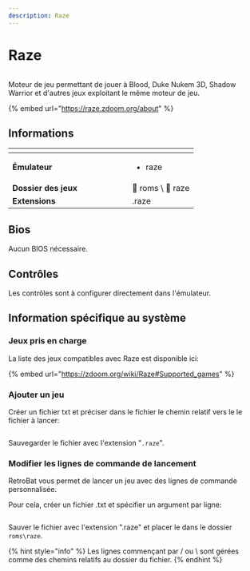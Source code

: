 ```yaml
---
description: Raze
---
```


# Raze

<div align="left">

<figure><img src="https://raw.githubusercontent.com/fabricecaruso/es-theme-carbon/421cec038116fe7b6711fa35683470884a28ed55/art/logos/raze.svg" alt=""><figcaption></figcaption></figure>

</div>

Moteur de jeu permettant de jouer à Blood, Duke Nukem 3D, Shadow Warrior et d'autres jeux exploitant le même moteur de jeu.

{% embed url="https://raze.zdoom.org/about" %}

## Informations

<table data-header-hidden><thead><tr><th width="224"></th><th></th></tr></thead><tbody><tr><td><strong>Émulateur</strong></td><td><ul><li>raze</li></ul></td></tr><tr><td><strong>Dossier des jeux</strong></td><td><span data-gb-custom-inline data-tag="emoji" data-code="1f4c2">📂</span> roms \ <span data-gb-custom-inline data-tag="emoji" data-code="1f4c2">📂</span> raze</td></tr><tr><td><strong>Extensions</strong></td><td>.raze</td></tr></tbody></table>

## Bios

Aucun BIOS nécessaire.

## Contrôles

Les contrôles sont à configurer directement dans l'émulateur.

## Information spécifique au système

### Jeux pris en charge

La liste des jeux compatibles avec Raze est disponible ici:

{% embed url="https://zdoom.org/wiki/Raze#Supported_games" %}

### Ajouter un jeu

Créer un fichier txt et préciser dans le fichier le chemin relatif vers le le fichier à lancer:

<div align="left">

<figure><img src="https://i.imgur.com/c5YWtRf.png" alt=""><figcaption></figcaption></figure>

</div>

Sauvegarder le fichier avec l'extension "`.raze`".

### Modifier les lignes de commande de lancement

RetroBat vous permet de lancer un jeu avec des lignes de commande personnalisée.

Pour cela, créer un fichier .txt et spécifier un argument par ligne:

<div align="left">

<figure><img src="https://i.imgur.com/JVHAwZM.png" alt=""><figcaption></figcaption></figure>

</div>

Sauver le fichier avec l'extension ".raze" et placer le dans le dossier `roms\raze`.

{% hint style="info" %}
Les lignes commençant par / ou \ sont gérées comme des chemins relatifs au dossier du fichier.
{% endhint %}
